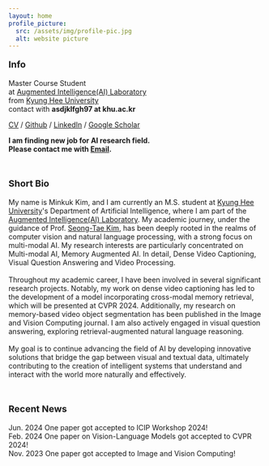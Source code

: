 ```yaml
---
layout: home
profile_picture:
  src: /assets/img/profile-pic.jpg
  alt: website picture
---
```

<p style="font-size: 18px;">
  <strong>Info</strong><br>
</p>
<p>
  Master Course Student <br>at <a href="http://ailab.khu.ac.kr/" target="_blank">Augmented Intelligence(AI) Laboratory</a><br>from <a href="https://khu.ac.kr/">Kyung Hee University</a> <br>contact with <strong>asdjklfgh97 at khu.ac.kr </strong>
</p>
<p>
  <a href="/assets/pdf/CV_MinKukKim.pdf" target="_blank">CV</a> / <a href="https://github.com/Geppa">Github</a> / <a href="https://www.linkedin.com/in/minkuk-kim-71b5482bb/?locale=en_US" target="_blank">LinkedIn</a> / <a href="https://scholar.google.com/citations?user=omTinbUAAAAJ&hl=ko" target="_blank">Google Scholar</a><br>
</p>
<p>
  <strong>I am finding new job for AI research field. <br> Please contact me with <a href="mailto:asdjklfgh97@khu.ac.kr">Email</a>.</strong><br>
</p>
<br>
<p style="font-size: 18px;">
  <strong>Short Bio</strong><br>
</p>
<p>
  My name is Minkuk Kim, and I am currently an M.S. student at <a href="https://khu.ac.kr/" target="_blank">Kyung Hee University</a>'s Department of Artificial Intelligence, where I am part of the <a href="http://ailab.khu.ac.kr/" target="_blank">Augmented Intelligence(AI) Laboratory</a>. My academic journey, under the guidance of Prof. <a href="https://sites.google.com/site/sseongtaekim/home?authuser=0" target="_blank">Seong-Tae Kim</a>, has been deeply rooted in the realms of computer vision and natural language processing, with a strong focus on multi-modal AI. My research interests are particularly concentrated on Multi-modal AI, Memory Augmented AI. In detail, Dense Video Captioning, Visual Question Answering and Video Processing.
  <br><br>
  Throughout my academic career, I have been involved in several significant research projects. Notably, my work on dense video captioning has led to the development of a model incorporating cross-modal memory retrieval, which will be presented at CVPR 2024. Additionally, my research on memory-based video object segmentation has been published in the Image and Vision Computing journal. I am also actively engaged in visual question answering, exploring retrieval-augmented natural language reasoning.
  <br><br>
  My goal is to continue advancing the field of AI by developing innovative solutions that bridge the gap between visual and textual data, ultimately contributing to the creation of intelligent systems that understand and interact with the world more naturally and effectively.
</p>
<br>
<p style="font-size: 18px;">
  <strong>Recent News</strong><br>
</p>
<p>
Jun. 2024 One paper got accepted to ICIP Workshop 2024!<br>
Feb. 2024 One paper on Vision-Language Models got accepted to CVPR 2024!<br>
Nov. 2023 One paper got accepted to Image and Vision Computing!<br>
<p>